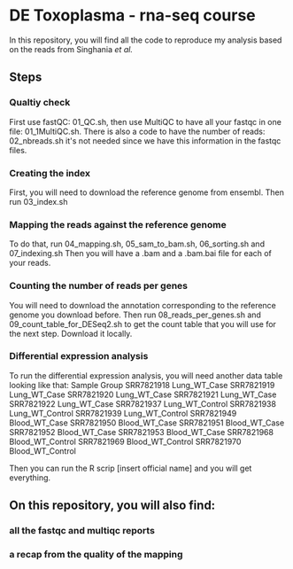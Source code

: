 # DE Toxoplasma - rna-seq course
In this repository, you will find all the code to reproduce my analysis based on the reads from Singhania *et al.*
## Steps
### Qualtiy check
First use fastQC: 01_QC.sh, then use MultiQC to have all your fastqc in one file: 01_1MultiQC.sh.
There is also a code to have the number of reads: 02_nbreads.sh it's not needed since we have this information in the fastqc files.
### Creating the index
First, you will need to download the reference genome from ensembl. Then run 03_index.sh

### Mapping the reads against the reference genome
To do that, run 04_mapping.sh, 05_sam_to_bam.sh, 06_sorting.sh and 07_indexing.sh
Then you will have a .bam and a .bam.bai file for each of your reads.

### Counting the number of reads per genes
You will need to download the annotation corresponding to the reference genome you download before. Then run 08_reads_per_genes.sh and 09_count_table_for_DESeq2.sh to get the count table that you will use for the next step. Download it locally.

### Differential expression analysis 
To run the differential expression analysis, you will need another data table looking like that:
Sample	Group
SRR7821918	Lung_WT_Case
SRR7821919	Lung_WT_Case
SRR7821920	Lung_WT_Case
SRR7821921	Lung_WT_Case
SRR7821922	Lung_WT_Case
SRR7821937	Lung_WT_Control
SRR7821938	Lung_WT_Control
SRR7821939	Lung_WT_Control
SRR7821949	Blood_WT_Case
SRR7821950	Blood_WT_Case
SRR7821951	Blood_WT_Case
SRR7821952	Blood_WT_Case
SRR7821953	Blood_WT_Case
SRR7821968	Blood_WT_Control
SRR7821969	Blood_WT_Control
SRR7821970	Blood_WT_Control

Then you can run the R scrip [insert official name] and you will get everything.

## On this repository, you will also find:
### all the fastqc and multiqc reports
### a recap from the quality of the mapping
